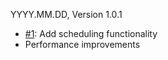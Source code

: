 YYYY.MM.DD, Version 1.0.1

* [#1](https://github.com/neocotic/date.js/issues/1): Add scheduling functionality
* Performance improvements
